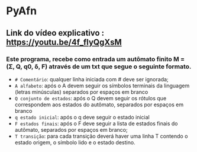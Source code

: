 # PyAfn
## Link do vídeo explicativo : https://youtu.be/4f_fIyQgXsM
### Este programa,  recebe como entrada um autômato finito M = (Σ, Q, q0, δ, F) através de um txt que segue o seguinte formato.
- `# Comentário`: qualquer linha iniciada com # deve ser ignorada;
- `A alfabeto`: após o A devem seguir os símbolos terminais da linguagem (letras minúsculas) separados por
espaços em branco
- `Q conjunto de estados`: após o Q devem seguir os rótulos que correspondem aos estados do autômato,
separados por espaços em branco
- `q estado inicial`: após o q deve seguir o estado inicial
- `F estados finais`: após o F deve seguir a lista de estados finais do autômato, separados por espaços em
branco;
- `T transição`: para cada transição deverá haver uma linha T contendo o estado origem, o símbolo lido e o
estado destino.


